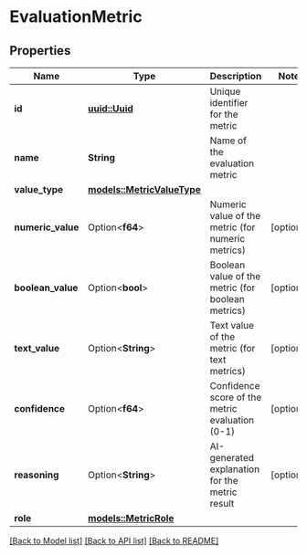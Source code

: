 # EvaluationMetric

## Properties

Name | Type | Description | Notes
------------ | ------------- | ------------- | -------------
**id** | [**uuid::Uuid**](uuid::Uuid.md) | Unique identifier for the metric | 
**name** | **String** | Name of the evaluation metric | 
**value_type** | [**models::MetricValueType**](MetricValueType.md) |  | 
**numeric_value** | Option<**f64**> | Numeric value of the metric (for numeric metrics) | [optional]
**boolean_value** | Option<**bool**> | Boolean value of the metric (for boolean metrics) | [optional]
**text_value** | Option<**String**> | Text value of the metric (for text metrics) | [optional]
**confidence** | Option<**f64**> | Confidence score of the metric evaluation (0-1) | [optional]
**reasoning** | Option<**String**> | AI-generated explanation for the metric result | [optional]
**role** | [**models::MetricRole**](MetricRole.md) |  | 

[[Back to Model list]](../README.md#documentation-for-models) [[Back to API list]](../README.md#documentation-for-api-endpoints) [[Back to README]](../README.md)


